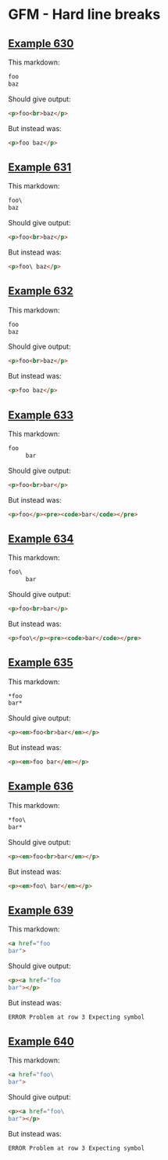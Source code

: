 # GFM - Hard line breaks

## [Example 630](https://spec.commonmark.org/0.29/#example-630)

This markdown:

```markdown
foo  
baz

```

Should give output:

```html
<p>foo<br>baz</p>
```

But instead was:

```html
<p>foo baz</p>
```
## [Example 631](https://spec.commonmark.org/0.29/#example-631)

This markdown:

```markdown
foo\
baz

```

Should give output:

```html
<p>foo<br>baz</p>
```

But instead was:

```html
<p>foo\ baz</p>
```
## [Example 632](https://spec.commonmark.org/0.29/#example-632)

This markdown:

```markdown
foo       
baz

```

Should give output:

```html
<p>foo<br>baz</p>
```

But instead was:

```html
<p>foo baz</p>
```
## [Example 633](https://spec.commonmark.org/0.29/#example-633)

This markdown:

```markdown
foo  
     bar

```

Should give output:

```html
<p>foo<br>bar</p>
```

But instead was:

```html
<p>foo</p><pre><code>bar</code></pre>
```
## [Example 634](https://spec.commonmark.org/0.29/#example-634)

This markdown:

```markdown
foo\
     bar

```

Should give output:

```html
<p>foo<br>bar</p>
```

But instead was:

```html
<p>foo\</p><pre><code>bar</code></pre>
```
## [Example 635](https://spec.commonmark.org/0.29/#example-635)

This markdown:

```markdown
*foo  
bar*

```

Should give output:

```html
<p><em>foo<br>bar</em></p>
```

But instead was:

```html
<p><em>foo bar</em></p>
```
## [Example 636](https://spec.commonmark.org/0.29/#example-636)

This markdown:

```markdown
*foo\
bar*

```

Should give output:

```html
<p><em>foo<br>bar</em></p>
```

But instead was:

```html
<p><em>foo\ bar</em></p>
```
## [Example 639](https://spec.commonmark.org/0.29/#example-639)

This markdown:

```markdown
<a href="foo  
bar">

```

Should give output:

```html
<p><a href="foo  
bar"></p>
```

But instead was:

```html
ERROR Problem at row 3 Expecting symbol
```
## [Example 640](https://spec.commonmark.org/0.29/#example-640)

This markdown:

```markdown
<a href="foo\
bar">

```

Should give output:

```html
<p><a href="foo\
bar"></p>
```

But instead was:

```html
ERROR Problem at row 3 Expecting symbol
```
